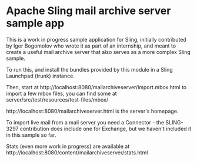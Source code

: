 Apache Sling mail archive server sample app
==========================================

This is a work in progress sample application for Sling, initially
contributed by Igor Bogomolov who wrote it as part of an internship,
and meant to create a useful mail archive server that also serves
as a more complex Sling sample.

To run this, and install the bundles provided by this module in a 
Sling Launchpad (trunk) instance.

Then, start at http://localhost:8080/mailarchiveserver/import.mbox.html
to import a few mbox files, you can find some at 
server/src/test/resources/test-files/mbox/

http://localhost:8080/mailarchiveserver.html is the server's homepage.

To import live mail from a mail server you need a Connector - the SLING-3297
contribution does include one for Exchange, but we haven't included it
in this sample so far.

Stats (even more work in progress) are available at 
http://localhost:8080/content/mailarchiveserver/stats.html
